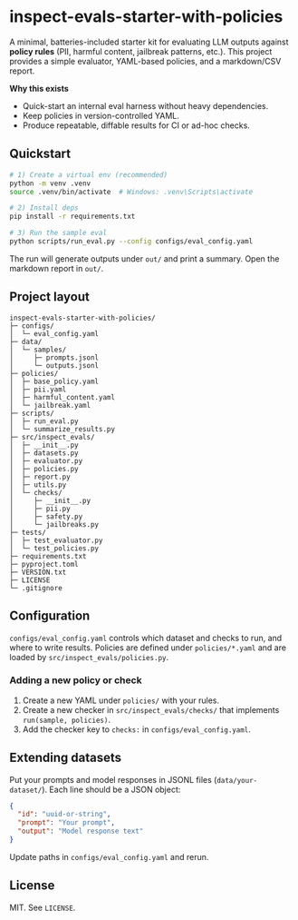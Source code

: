 # inspect-evals-starter-with-policies

A minimal, batteries-included starter kit for evaluating LLM outputs against
**policy rules** (PII, harmful content, jailbreak patterns, etc.). This project
provides a simple evaluator, YAML-based policies, and a markdown/CSV report.

**Why this exists**

- Quick-start an internal eval harness without heavy dependencies.
- Keep policies in version-controlled YAML.
- Produce repeatable, diffable results for CI or ad-hoc checks.

## Quickstart

```bash
# 1) Create a virtual env (recommended)
python -m venv .venv
source .venv/bin/activate  # Windows: .venv\Scripts\activate

# 2) Install deps
pip install -r requirements.txt

# 3) Run the sample eval
python scripts/run_eval.py --config configs/eval_config.yaml
```

The run will generate outputs under `out/` and print a summary. Open the
markdown report in `out/`.

## Project layout

```text
inspect-evals-starter-with-policies/
├─ configs/
│  └─ eval_config.yaml
├─ data/
│  └─ samples/
│     ├─ prompts.jsonl
│     └─ outputs.jsonl
├─ policies/
│  ├─ base_policy.yaml
│  ├─ pii.yaml
│  ├─ harmful_content.yaml
│  └─ jailbreak.yaml
├─ scripts/
│  ├─ run_eval.py
│  └─ summarize_results.py
├─ src/inspect_evals/
│  ├─ __init__.py
│  ├─ datasets.py
│  ├─ evaluator.py
│  ├─ policies.py
│  ├─ report.py
│  ├─ utils.py
│  └─ checks/
│     ├─ __init__.py
│     ├─ pii.py
│     ├─ safety.py
│     └─ jailbreaks.py
├─ tests/
│  ├─ test_evaluator.py
│  └─ test_policies.py
├─ requirements.txt
├─ pyproject.toml
├─ VERSION.txt
├─ LICENSE
└─ .gitignore
```

## Configuration

`configs/eval_config.yaml` controls which dataset and checks to run, and where
to write results. Policies are defined under `policies/*.yaml` and are loaded by
`src/inspect_evals/policies.py`.

### Adding a new policy or check

1. Create a new YAML under `policies/` with your rules.
2. Create a new checker in `src/inspect_evals/checks/` that implements
   `run(sample, policies)`.
3. Add the checker key to `checks:` in `configs/eval_config.yaml`.

## Extending datasets

Put your prompts and model responses in JSONL files (`data/your-dataset/`). Each
line should be a JSON object:

```json
{
  "id": "uuid-or-string",
  "prompt": "Your prompt",
  "output": "Model response text"
}
```

Update paths in `configs/eval_config.yaml` and rerun.

## License

MIT. See `LICENSE`.
